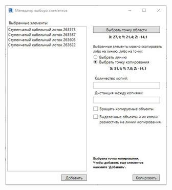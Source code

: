 ![Вид окна плагина:](https://github.com/shorehear/Revit-Plugin-Up/blob/main/ManagerView.jpg "View")
